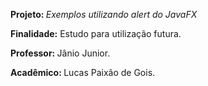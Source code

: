 
<p><b> Projeto: </b> <i>Exemplos utilizando alert do JavaFX </i>
<p><b>Finalidade:</b> Estudo para utilização futura.
<p><b>Professor: </b>Jânio Junior.
<p><b>Acadêmico: </b>Lucas Paixão de Gois.
